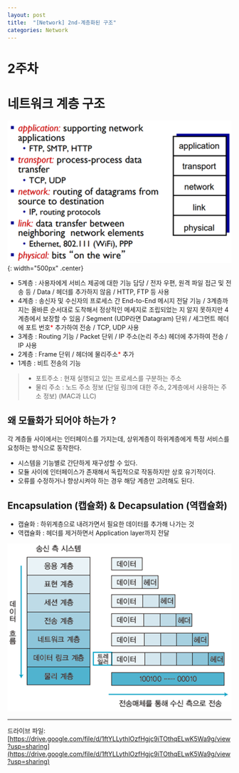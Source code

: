 ```yaml
---
layout: post
title:  "[Network] 2nd-계층화된 구조"
categories: Network
---
```


# 2주차

# 네트워크 계층 구조

![Img](/public/img/network/2주차/1.png){: width="500px" .center}
<br>

-  5계층 : 사용자에게 서비스 제공에 대한 기능 담당 / 전자 우편,
원격 파일 접근 및 전송 등 / Data / 헤더를 추가하지 않음 / HTTP, FTP 등 사용
-  4계층 : 송신자 및 수신자의 프로세스 간 End-to-End 메시지 전달 기능 /
3계층까지는 올바른 순서대로 도착해서 정상적인 메세지로
조립되었는 지 알지 못하지만 4계층에서 보장할 수 있음 /
Segment (UDP라면 Datagram) 단위 / 세그먼트 헤더에 포트 번호<span style="color: red">*</span> 추가하여 전송 / TCP, UDP 사용
-  3계층 : Routing 기능 / Packet 단위 / IP 주소(논리 주소)
헤더에 추가하여 전송 / IP 사용
-  2계층 : Frame 단위 / 헤더에 물리주소<span style="color: red">*</span> 추가
-  1계층 : 비트 전송의 기능

> * 포트주소 : 현재 실행되고 있는 프로세스를 구분하는 주소
> * 물리 주소 : 노드 주소 정보 (단일 링크에 대한 주소, 2계층에서
사용하는 주소 정보) (MAC과 LLC)

## 왜 모듈화가 되어야 하는가 ?

각 계층들 사이에서는 인터페이스를 가지는데, 상위계층이 하위계층에게 특정 서비스를
요청하는 방식으로 동작한다. 
- 시스템을 기능별로 간단하게 재구성할 수 있다. 
- 모듈 사이에 인터페이스가 존재해서 독립적으로 작동하지만 상호 유기적이다. 
- 오류를 수정하거나 향상시켜야 하는 경우 해당 계층만 고려해도 된다.

## Encapsulation (캡슐화) & Decapsulation (역캡슐화)

- 캡슐화 : 하위계층으로 내려가면서 필요한 데이터를 추가해 나가는 것
- 역캡슐화 : 헤더를 제거하면서 Application layer까지 전달

![img](/public/img/network/2주차/2.png)

<hr>

드라이브 파일:
[https://drive.google.com/file/d/1ftYLLythlOzfHgjc9iTOthqELwK5Wa9g/view?usp=sharing](https://drive.google.com/file/d/1ftYLLythlOzfHgjc9iTOthqELwK5Wa9g/view?usp=sharing)
